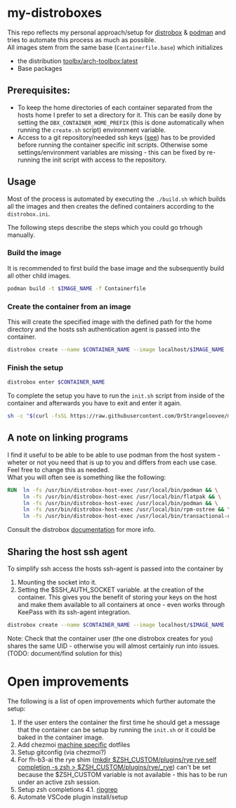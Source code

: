 # my-distroboxes

This repo reflects my personal approach/setup for [distrobox](https://github.com/89luca89/distrobox) & [podman](https://github.com/containers/podman) and tries to automate this process as much as possible.  
All images stem from the same base (`Containerfile.base`) which initializes
* the distribution [toolbx/arch-toolbox:latest](https://quay.io/repository/toolbx/arch-toolbox)
* Base packages

## Prerequisites:
* To keep the home directories of each container separated from the hosts home I prefer to set a directory for it. This can be easily done by setting the `DBX_CONTAINER_HOME_PREFIX` (this is done automatically when running the `create.sh` script) environment variable.
* Access to a git repository/needed ssh keys ([see](sharing-the-host-ssh-agent)) has to be provided before running the container specific init scripts. Otherwise some settings/environment variables are missing - this can be fixed by re-running the init script with access to the repository.

## Usage

Most of the process is automated by executing the `./build.sh` which builds all the images and then creates the defined containers according to the `distrobox.ini`.

The following steps describe the steps which you could go trhough manually.

### Build the image

It is recommended to first build the base image and the subsequently build all other child images.

```bash
podman build -t $IMAGE_NAME -f Containerfile
```

### Create the container from an image

This will create the specified image with the defined path for the home directory and the hosts ssh authentication agent is passed into the container.

```bash
distrobox create --name $CONTAINER_NAME --image localhost/$IMAGE_NAME --home ~/Distrobox/$CONTAINER_NAME --volume $SSH_AUTH_SOCK:$SSH_AUTH_SOCK:Z --additional-flags "--env SSH_AUTH_SOCK:{$SSH_AUTH_SOCK}" --volume ~/Dev::rw
```

### Finish the setup

```bash
distrobox enter $CONTAINER_NAME
```

To complete the setup you have to run the `init.sh` script from inside of the container and afterwards you have to exit and enter it again.

```bash
sh -c "$(curl -fsSL https://raw.githubusercontent.com/DrStrangeloovee/my-distroboxes/master/init.sh)"
```

## A note on linking programs

I find it useful to be able to be able to use podman from the host system - wheter or not you need that is up to you and differs from each use case. Feel free to change this as needed.  
What you will often see is something like the following:

```Dockerfile
RUN  ln -fs /usr/bin/distrobox-host-exec /usr/local/bin/podman && \
     ln -fs /usr/bin/distrobox-host-exec /usr/local/bin/flatpak && \
     ln -fs /usr/bin/distrobox-host-exec /usr/local/bin/podman && \
     ln -fs /usr/bin/distrobox-host-exec /usr/local/bin/rpm-ostree && \
     ln -fs /usr/bin/distrobox-host-exec /usr/local/bin/transactional-update
```

Consult the distrobox [documentation](https://distrobox.it/posts/execute_commands_on_host/) for more info.

## Sharing the host ssh agent

To simplify ssh access the hosts ssh-agent is passed into the container by
1. Mounting the socket into it.
2. Setting the $SSH_AUTH_SOCKET variable.
at the creation of the container. This gives you the benefit of storing your keys on the host and make them available to all containers at once - even works through KeePass with its ssh-agent integration.

```bash
distrobox create --name $CONTAINER_NAME --image localhost/$IMAGE_NAME --home ~/Distrobox/$CONTAINER_NAME --volume $SSH_AUTH_SOCK:$SSH_AUTH_SOCK:Z --additional-flags "--env SSH_AUTH_SOCK:{$SSH_AUTH_SOCK}"
```

Note:
Check that the container user (the one distrobox creates for you) shares the same UID - otherwise you will almost certainly run into issues. (TODO: document/find solution for this)

# Open improvements

The following is a list of open improvements which further automate the setup:

1. If the user enters the container the first time he should get a message that the container can be setup by running the `init.sh` or it could be baked in the container image.
2. Add chezmoi [machine specific](https://www.chezmoi.io/user-guide/manage-machine-to-machine-differences/) dotfiles
3. Setup gitconfig (via chezmoi?)
4. For fh-b3-ai the rye shim ([mkdir $ZSH_CUSTOM/plugins/rye
rye self completion -s zsh > $ZSH_CUSTOM/plugins/rye/_rye](https://rye.astral.sh/guide/installation/#shell-completion)) can't be set because the $ZSH_CUSTOM variable is not available - this has to be run under an active zsh session.
5. Setup zsh completions
    4.1. [ripgrep](https://github.com/BurntSushi/ripgrep/blob/master/FAQ.md#complete)
6. Automate VSCode plugin install/setup
